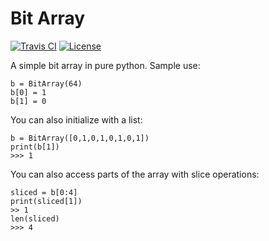 # Bit Array

[![Travis CI](https://travis-ci.org/bmoscon/bit_array.svg?branch=master)](https://travis-ci.org/bmoscon/bit_array)
[![License](https://img.shields.io/badge/license-XFree86-blue.svg)](LICENSE)



A simple bit array in pure python. Sample use:

```
b = BitArray(64)
b[0] = 1
b[1] = 0
```

You can also initialize with a list:

```
b = BitArray([0,1,0,1,0,1,0,1])
print(b[1])
>>> 1
```

You can also access parts of the array with slice operations:

```
sliced = b[0:4]
print(sliced[1])
>> 1
len(sliced)
>>> 4
```


